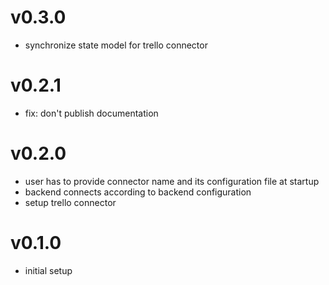 # v0.3.0
- synchronize state model for trello connector

# v0.2.1
- fix: don't publish documentation

# v0.2.0
- user has to provide connector name and its configuration file at startup
- backend connects according to backend configuration
- setup trello connector

# v0.1.0
- initial setup
